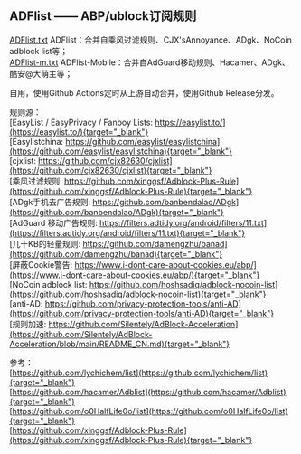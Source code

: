 ## ADFlist —— ABP/ublock订阅规则
[ADFlist.txt](https://github.com/doiyes/ADFlist/releases/latest/download/ADFlist.txt)  ADFlist：合并自乘风过滤规则、CJX'sAnnoyance、ADgk、NoCoin adblock list等；  
[ADFlist-m.txt](https://github.com/doiyes/ADFlist/releases/latest/download/ADFlist-m.txt)  ADFlist-Mobile：合并自AdGuard移动规则、Hacamer、ADgk、酷安@大萌主等；  


自用，使用Github Actions定时从上游自动合并，使用Github Release分发。

规则源：  
[EasyList / EasyPrivacy / Fanboy Lists: https://easylist.to/](https://easylist.to/){target="_blank"}  
[Easylistchina: https://github.com/easylist/easylistchina](https://github.com/easylist/easylistchina){target="_blank"}    
[cjxlist: https://github.com/cjx82630/cjxlist](https://github.com/cjx82630/cjxlist){target="_blank"}  
[乘风过滤规则: https://github.com/xinggsf/Adblock-Plus-Rule](https://github.com/xinggsf/Adblock-Plus-Rule){target="_blank"}  
[ADgk手机去广告规则: https://github.com/banbendalao/ADgk](https://github.com/banbendalao/ADgk){target="_blank"}  
[AdGuard 移动广告规则: https://filters.adtidy.org/android/filters/11.txt](https://filters.adtidy.org/android/filters/11.txt){target="_blank"}  
[几十KB的轻量规则: https://github.com/damengzhu/banad](https://github.com/damengzhu/banad){target="_blank"}  
[屏蔽Cookie警告: https://www.i-dont-care-about-cookies.eu/abp/](https://www.i-dont-care-about-cookies.eu/abp/){target="_blank"}  
[NoCoin adblock list: https://github.com/hoshsadiq/adblock-nocoin-list](https://github.com/hoshsadiq/adblock-nocoin-list){target="_blank"}  
[anti-AD: https://github.com/privacy-protection-tools/anti-AD](https://github.com/privacy-protection-tools/anti-AD){target="_blank"}   
[规则加速: https://github.com/Silentely/AdBlock-Acceleration](https://github.com/Silentely/AdBlock-Acceleration/blob/main/README_CN.md){target="_blank"}  

参考：   
[https://github.com/lychichem/list](https://github.com/lychichem/list){target="_blank"}  
[https://github.com/hacamer/Adblist](https://github.com/hacamer/Adblist){target="_blank"}  
[https://github.com/o0HalfLife0o/list](https://github.com/o0HalfLife0o/list){target="_blank"}  
[https://github.com/xinggsf/Adblock-Plus-Rule](https://github.com/xinggsf/Adblock-Plus-Rule){target="_blank"}

